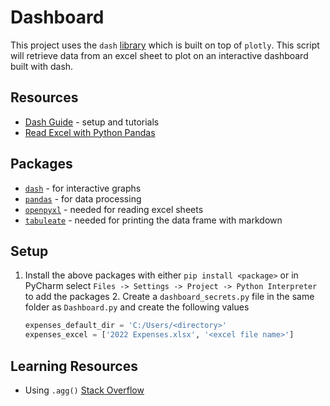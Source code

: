# Dashboard
This project uses the `dash` [library](https://plotly.com/dash/) which is built on top of `plotly`. 
This script will retrieve data from an excel sheet to plot on an interactive dashboard built with dash.

## Resources
- [Dash Guide](https://dash.plotly.com/installation) - setup and tutorials
- [Read Excel with Python Pandas](https://pythonbasics.org/read-excel/)

## Packages
- [`dash`](https://plotly.com/dash/) - for interactive graphs
- [`pandas`](https://pandas.pydata.org/) - for data processing
- [`openpyxl`](https://openpyxl.readthedocs.io/en/stable/) - needed for reading excel sheets
- [`tabuleate`](https://github.com/astanin/python-tabulate) - needed for printing the data frame with markdown

## Setup
1. Install the above packages with either `pip install <package>` or in PyCharm select `Files -> Settings -> Project -> Python Interpreter` to add the packages
   2. Create a `dashboard_secrets.py` file in the same folder as `Dashboard.py` and create the following values
      ```python
      expenses_default_dir = 'C:/Users/<directory>'
      expenses_excel = ['2022 Expenses.xlsx', '<excel file name>']
      ```
      

## Learning Resources
- Using `.agg()` [Stack Overflow](https://stackoverflow.com/questions/51849186/when-using-pandas-groupby-why-use-agg-versus-directly-using-the-function-eg)
